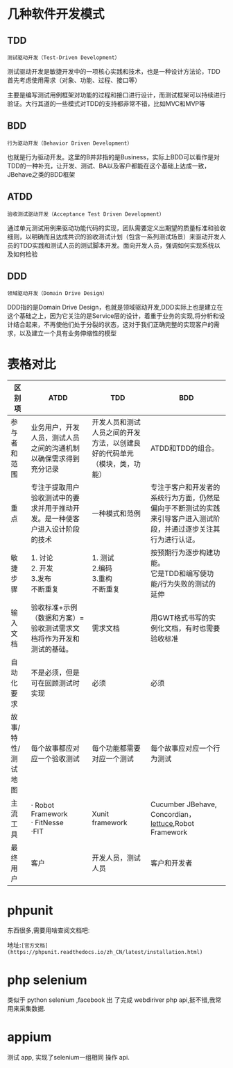 # 几种软件开发模式
## TDD
`测试驱动开发（Test-Driven Development）`

测试驱动开发是敏捷开发中的一项核心实践和技术，也是一种设计方法论，TDD首先考虑使用需求（对象、功能、过程、接口等）

主要是编写测试用例框架对功能的过程和接口进行设计，而测试框架可以持续进行验证。大行其道的一些模式对TDD的支持都非常不错，比如MVC和MVP等

## BDD
`行为驱动开发（Behavior Driven Development）`

也就是行为驱动开发。这里的B并非指的是Business，实际上BDD可以看作是对TDD的一种补充，让开发、测试、BA以及客户都能在这个基础上达成一致，JBehave之类的BDD框架

## ATDD
`验收测试驱动开发（Acceptance Test Driven Development）`

通过单元测试用例来驱动功能代码的实现，团队需要定义出期望的质量标准和验收细则，以明确而且达成共识的验收测试计划（包含一系列测试场景）来驱动开发人员的TDD实践和测试人员的测试脚本开发。面向开发人员，强调如何实现系统以及如何检验

## DDD

`领域驱动开发（Domain Drive Design）`

DDD指的是Domain Drive Design，也就是领域驱动开发,DDD实际上也是建立在这个基础之上，因为它关注的是Service层的设计，着重于业务的实现,将分析和设计结合起来，不再使他们处于分裂的状态，这对于我们正确完整的实现客户的需求，以及建立一个具有业务伸缩性的模型

#  表格对比
<table>
<thead>
<tr>
<th>区别项</th>
<th>ATDD</th>
<th>TDD</th>
<th>BDD</th>
</tr>
</thead>
<tbody>
<tr>
<td>参与者和范围</td>
<td>业务用户，开发人员，测试人员之间的沟通机制以确保需求得到充分记录</td>
<td>开发人员和测试人员之间的开发方法，以创建良好的代码单元（模块，类，功能）</td>
<td>ATDD和TDD的组合。</td>
</tr>
<tr>
<td>重点</td>
<td>专注于提取用户验收测试中的要求并用于推动开发。是一种使客户进入设计阶段的技术</td>
<td>一种模式和范例</td>
<td>专注于客户和开发者的系统行为方面，仍然是偏向于不断测试的实践来引导客户进入测试阶段，并通过逐步关注其行为进行认证。</td>
</tr>
<tr>
<td>敏捷步骤</td>
<td>1. 讨论 <br> 2. 开发 <br>3.发布 <br>不断重复</td>
<td>1. 测试 <br>2.编码<br>3.重构 <br> 不断重复</td>
<td>按预期行为逐步构建功能。<br> 它是TDD和编写使功能/行为失败的测试的延伸</td>
</tr>
<tr>
<td>输入文档</td>
<td>验收标准+示例（数据和方案）=验收测试需求文档将作为开发和测试的基础。</td>
<td>需求文档</td>
<td>用GWT格式书写的实例化文档，有时也需要验收标准</td>
</tr>
<tr>
<td>自动化要求</td>
<td>不是必须，但是可在回顾测试时实现</td>
<td>必须</td>
<td>必须</td>
</tr>
<tr>
<td>故事/特性/测试地图</td>
<td>每个故事都应对应一个验收测试</td>
<td>每个功能都需要对应一个测试</td>
<td>每个故事应对应一个行为测试</td>
</tr>
<tr>
<td>主流工具</td>
<td>· Robot Framework<br>· FitNesse<br>·FIT</td>
<td>Xunit framework<br>
</td>
<td>Cucumber JBehave, Concordian，<a href="https://www.jianshu.com/p/057dbae54134" target="_blank">lettuce</a>,Robot Framework</td>
</tr>
<tr>
<td>最终用户</td>
<td>客户</td>
<td>开发人员，测试人员</td>
<td>客户和开发者</td>
</tr>
</tbody>
</table>

# phpunit

 东西很多,需要用啥查阅文档吧:
 
 地址:`[官方文档](https://phpunit.readthedocs.io/zh_CN/latest/installation.html)`
 
 
# php selenium

类似于 python selenium ,facebook 出 了完成 webdiriver php api,挺不错,我常用来采集数据. 

# appium
测试 app, 实现了selenium一组相同  操作 api.